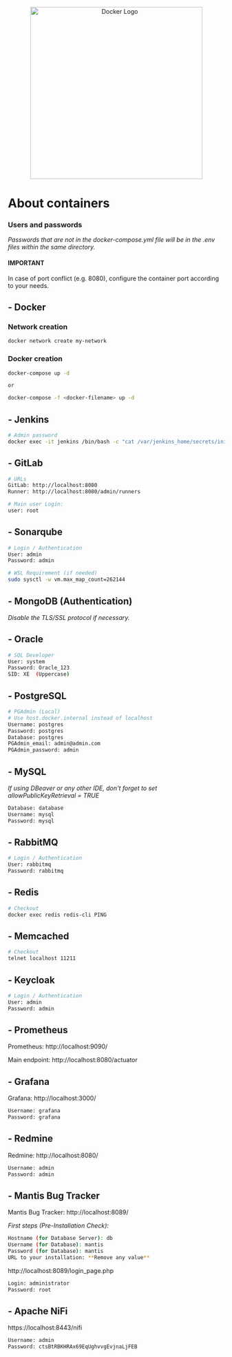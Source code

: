 <p align="center">
  <img src="https://i.imgur.com/z6SRxKv.jpg" width="400" alt="Docker Logo" />
</p>

# About  containers

### Users and passwords

<em>Passwords that are not in the docker-compose.yml file will be in the .env files within the same directory.</em>

#### IMPORTANT
In case of port conflict (e.g. 8080), configure the container port according to your needs.

## - Docker

### Network creation

```bash
docker network create my-network
```

### Docker creation

```bash
docker-compose up -d

or

docker-compose -f <docker-filename> up -d
```

## - Jenkins

```bash
# Admin password
docker exec -it jenkins /bin/bash -c "cat /var/jenkins_home/secrets/initialAdminPassword"
```

## - GitLab

```bash
# URLs
GitLab: http://localhost:8080
Runner: http://localhost:8080/admin/runners

# Main user Login:
user: root
```

## - Sonarqube

```bash
# Login / Authentication
User: admin
Password: admin

# WSL Requirement (if needed)
sudo sysctl -w vm.max_map_count=262144
```

## - MongoDB (Authentication)

<em>Disable the TLS/SSL protocol if necessary.</em>


## - Oracle

```bash
# SQL Developer
User: system
Password: Oracle_123
SID: XE  (Uppercase)
```

## - PostgreSQL

```bash
# PGAdmin (Local)
# Use host.docker.internal instead of localhost
Username: postgres
Password: postgres
Database: postgres
PGAdmin_email: admin@admin.com
PGAdmin_password: admin
```

## - MySQL

<em>If using DBeaver or any other IDE, don't forget to set allowPublicKeyRetrieval = TRUE </em>

```bash
Database: database
Username: mysql
Password: mysql
```

## - RabbitMQ

```bash
# Login / Authentication
User: rabbitmq
Password: rabbitmq
```

## - Redis

```bash
# Checkout
docker exec redis redis-cli PING
```

## - Memcached

```bash
# Checkout
telnet localhost 11211
```

## - Keycloak

```bash
# Login / Authentication
User: admin
Password: admin
```

## - Prometheus


Prometheus: http://localhost:9090/

Main endpoint: http://localhost:8080/actuator

## - Grafana

Grafana: http://localhost:3000/

```bash
Username: grafana
Password: grafana
```

## - Redmine

Redmine: http://localhost:8080/

```bash
Username: admin
Password: admin
```

## - Mantis Bug Tracker

Mantis Bug Tracker: http://localhost:8089/

<em>First steps (Pre-Installation Check):</em>

```bash
Hostname (for Database Server): db
Username (for Database): mantis
Password (for Database): mantis
URL to your installation: **Remove any value**
```

http://localhost:8089/login_page.php

```bash
Login: administrator
Password: root
```

## - Apache NiFi

https://localhost:8443/nifi

```bash
Username: admin
Password: ctsBtRBKHRAx69EqUghvvgEvjnaLjFEB
```
